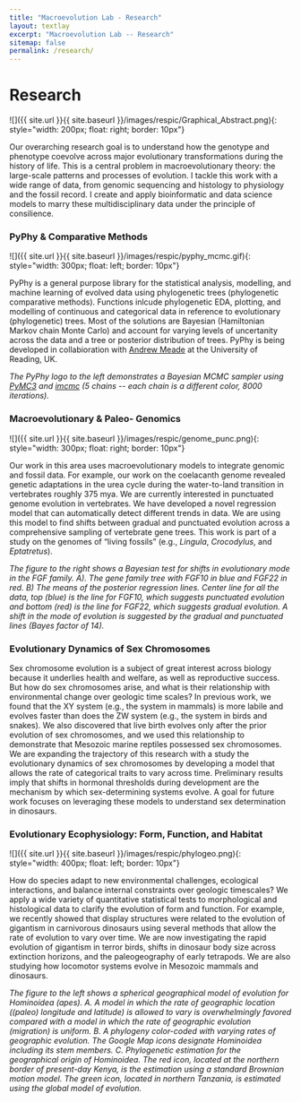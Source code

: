 ```yaml
---
title: "Macroevolution Lab - Research"
layout: textlay
excerpt: "Macroevolution Lab -- Research"
sitemap: false
permalink: /research/
---
```


# Research

![]({{ site.url }}{{ site.baseurl }}/images/respic/Graphical_Abstract.png){: style="width: 200px; float: right; border: 10px"}

Our overarching research goal is to understand how the genotype and phenotype coevolve across major evolutionary transformations during the history of life. This is a central problem in macroevolutionary theory: the large-scale patterns and processes of evolution. I tackle this work with a wide range of data, from genomic sequencing and histology to physiology and the fossil record. I create and apply bioinformatic and data science models to marry these multidisciplinary data under the principle of consilience.

### PyPhy & Comparative Methods

![]({{ site.url }}{{ site.baseurl }}/images/respic/pyphy_mcmc.gif){: style="width: 300px; float: left; border: 10px"}

PyPhy is a general purpose library for the statistical analysis, modelling, and machine learning of evolved data using phylogenetic trees (phylogenetic comparative methods). Functions inlcude phylogenetic EDA, plotting, and modelling of continuous and categorical data in reference to evolutionary (phylogenetic) trees. Most of the solutions are Bayesian (Hamiltonian Markov chain Monte Carlo) and account for varying levels of uncertanity across the data and a tree or posterior distribution of trees. PyPhy is being developed in collabioration with [Andrew Meade](http://www.reading.ac.uk/biologicalsciences/about/staff/a-meade.aspx) at the University of Reading, UK.

*The PyPhy logo to the left demonstrates a Bayesian MCMC sampler using [PyMC3](https://docs.pymc.io/) and [imcmc](https://github.com/ColCarroll/imcmc) (5 chains -- each chain is a different color, 8000 iterations).*

### Macroevolutionary & Paleo- Genomics

![]({{ site.url }}{{ site.baseurl }}/images/respic/genome_punc.png){: style="width: 300px; float: right; border: 10px"}

Our work in this area uses macroevolutionary models to integrate genomic and fossil data. For example, our work on the coelacanth genome revealed genetic adaptations in the urea cycle during the water-to-land transition in vertebrates roughly 375 mya. We are currently interested in punctuated genome evolution in vertebrates. We have developed a novel regression model that can automatically detect different trends in data. We are using this model to find shifts between gradual and punctuated evolution across a comprehensive sampling of vertebrate gene trees. This work is part of a study on the genomes of “living fossils” (e.g., *Lingula*, *Crocodylus*, and *Eptatretus*).

*The figure to the right shows a Bayesian test for shifts in evolutionary mode in the FGF family. A). The gene family tree with FGF10 in blue and FGF22 in red. B) The means of the posterior regression lines. Center line for all the data, top (blue) is the line for FGF10, which suggests punctuated evolution and bottom (red) is the line for FGF22, which suggests gradual evolution. A shift in the mode of evolution is suggested by the gradual and punctuated lines (Bayes factor of 14).*

### Evolutionary Dynamics of Sex Chromosomes

Sex chromosome evolution is a subject of great interest across biology because it underlies health and welfare, as well as reproductive success. But how do sex chromosomes arise, and what is their relationship with environmental change over geologic time scales? In previous work, we found that the XY system (e.g., the system in mammals) is more labile and evolves faster than does the ZW system (e.g., the system in birds and snakes). We also discovered that live birth evolves only after the prior evolution of sex chromosomes, and we used this relationship to demonstrate that Mesozoic marine reptiles possessed sex chromosomes. We are expanding the trajectory of this research with a  study the evolutionary dynamics of sex chromosomes by developing a model that allows the rate of categorical traits to vary across time. Preliminary results imply that shifts in hormonal thresholds during development are the mechanism by which sex-determining systems evolve. A goal for future work focuses on leveraging these models to understand sex determination in dinosaurs.

### Evolutionary Ecophysiology: Form, Function, and Habitat

![]({{ site.url }}{{ site.baseurl }}/images/respic/phylogeo.png){: style="width: 400px; float: left; border: 10px"}

How do species adapt to new environmental challenges, ecological interactions, and balance internal constraints over geologic timescales? We apply a wide variety of quantitative statistical tests to morphological and histological data to clarify the evolution of form and function. For example, we recently showed that display structures were related to the evolution of gigantism in carnivorous dinosaurs using several methods that allow the rate of evolution to vary over time. We are now investigating the rapid evolution of gigantism in terror birds, shifts in dinosaur body size across extinction horizons, and the paleogeography of early tetrapods. We are also studying how locomotor systems evolve in Mesozoic mammals and dinosaurs.

*The figure to the left shows a spherical geographical model of evolution for Hominoidea (apes). A. A model in which the rate of geographic location ((paleo) longitude and latitude) is allowed to vary is overwhelmingly favored compared with a model in which the rate of geographic evolution (migration) is uniform. B. A phylogeny color-coded with varying rates of geographic evolution. The Google Map icons designate Hominoidea including its stem members. C. Phylogenetic estimation for the geographical origin of Hominoidea. The red icon, located at the northern border of present-day Kenya, is the estimation using a standard Brownian motion model. The green icon, located in northern Tanzania, is estimated using the global model of evolution.*
